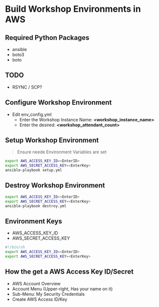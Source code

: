 # Build Workshop Environments in AWS

## Required Python Packages

- ansible
- boto3
- boto

## TODO

- RSYNC / SCP?

## Configure  Workshop Environment

- Edit env_config.yml
  - Enter the Workshop Instance Name:  **\<workshop_instance_name>**
  - Enter the desired: **\<workshop_attendant_count>**

## Setup Workshop Environment

> Ensure neede Environment Variables are set

```bash
export AWS_ACCESS_KEY_ID=<EnterID>
export AWS_SECRET_ACCESS_KEY=<EnterKey>
ansible-playbook setup.yml
```

## Destroy Workshop Environment

```bash
export AWS_ACCESS_KEY_ID=<EnterID>
export AWS_SECRET_ACCESS_KEY=<EnterKey>
ansible-playbook destroy.yml
```

## Environment Keys

- AWS_ACCESS_KEY_ID
- AWS_SECRET_ACCESS_KEY

```bash
#!/bin/sh
export AWS_ACCESS_KEY_ID=<EnterID>
export AWS_SECRET_ACCESS_KEY=<EnterKey>
```

## How the get a AWS Access Key ID/Secret

- AWS Account Overview
- Account Menu (Upper-right, Has your name on it)
- Sub-Menu: My Security Credentials
- Create AWS Access ID/Key